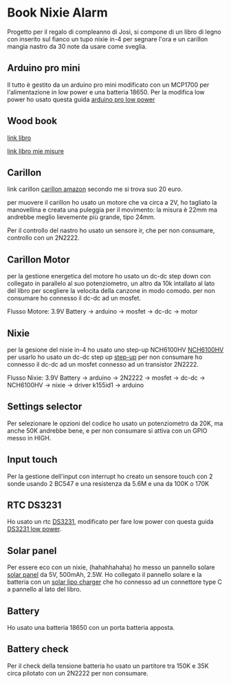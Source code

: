 # Book Nixie Alarm

Progetto per il regalo di compleanno di Josi,
si compone di un libro di legno con inserito sul fianco un tupo nixie in-4 per segnare l'ora e un carillon mangia nastro da 30 note da usare come sveglia.

## Arduino pro mini
Il tutto è gestito da un arduino pro mini modificato con un MCP1700 per l'alimentazione in low power e una batteria 18650.
Per la modifica low power ho usato questa guida [arduino pro low power](https://www.the-diy-life.com/making-an-ultra-low-power-arduino-pro/)

## Wood book

[link libro](https://boxes.hackerspace-bamberg.de/FlexBook?FingerJoint_style=rectangular&FingerJoint_surroundingspaces=2.0&FingerJoint_bottom_lip=0.0&FingerJoint_edge_width=1.0&FingerJoint_extra_length=0.0&FingerJoint_finger=2.0&FingerJoint_play=0.0&FingerJoint_space=2.0&FingerJoint_width=1.0&Flex_stretch=1.05&Flex_connection=1.0&Flex_distance=0.5&Flex_width=5.0&x=160&y=52&h=240&latchsize=8&recess_wall=0&thickness=4.0&format=svg&tabs=0.0&qr_code=0&debug=0&labels=0&labels=1&reference=100.0&inner_corners=loop&burn=0.1&language=en&render=0)

[link libro mie misure](https://boxes.hackerspace-bamberg.de/FlexBook?FingerJoint_style=rectangular&FingerJoint_surroundingspaces=2.0&FingerJoint_bottom_lip=0.0&FingerJoint_edge_width=1.0&FingerJoint_extra_length=0.0&FingerJoint_finger=2.0&FingerJoint_play=0.0&FingerJoint_space=2.0&FingerJoint_width=1.0&Flex_stretch=1.05&Flex_connection=1.0&Flex_distance=0.5&Flex_width=5.0&x=160&y=52&h=240&latchsize=8&recess_wall=0&thickness=4.0&format=svg&tabs=0.0&qr_code=0&debug=0&labels=0&labels=1&reference=100.0&inner_corners=loop&burn=0.1&language=en&render=1)

## Carillon

link carillon [carillon amazon](https://www.amazon.it/Carillon-manovella-movimento-creazione-artistica/dp/B08THCWNM8?__mk_it_IT=%C3%85M%C3%85%C5%BD%C3%95%C3%91&crid=1XZ5GGZ021NRM&dib=eyJ2IjoiMSJ9.QQzVAgjMw9S7xzMlTWYozuvTzHghxjq6gpPHIJbElUKYlRqOrWiB-ASZT292nSN9vbmHCeorgpN6E38NXfF6hXoT529afymN0UDgZdS8ddOfWbPfle22UvW4tH8GHeCSwAv-aD0uYPSB_r9wcMWTPvVaHDnwHklei9ATIeY-n9Vt__DJh8ZmLgjCpfQ2-i_SxnxUw2VMucAzHEvtzzsEBB-xLfolCiQMPv8noNIDaZgrB_BB-Iqy563y3RDKX4-zBI13RX1uAisz7-rbu-GQybi77gVCVyluD8ARI00yeX4.IGsIalEeG8NRPCMl236Fyt45IoXqPEX0mPGQ_ATadh4&dib_tag=se&keywords=30+note+carillon&nsdOptOutParam=true&qid=1732109487&sprefix=30+note+carillon%2Caps%2C129&sr=8-7) secondo me si trova suo 20 euro.

per muovere il carillon ho usato un motore che va circa a 2V,
ho tagliato la manovellina e creata una puleggia per il movimento: la misura è 22mm ma andrebbe meglio lievemente più grande, tipo 24mm.

Per il controllo del nastro ho usato un sensore ir, che per non consumare, controllo con un 2N2222.

## Carillon Motor
per la gestione energetica del motore ho usato un dc-dc step down con collegato in parallelo al suo potenziometro, un altro da 10k intallato al lato del libro per scegliere la velocita della canzone in modo comodo.
per non consumare ho connesso il dc-dc ad un mosfet.

Flusso Motore: 3.9V Battery -> arduino -> mosfet -> dc-dc -> motor


## Nixie
per la gesione del nixie in-4 ho usato uno step-up NCH6100HV [NCH6100HV](https://www.amazon.it/dp/B075FBYWH1?ref=ppx_yo2ov_dt_b_fed_asin_title) per usarlo ho usato un dc-dc step up [step-up](https://www.amazon.it/dp/B09Z2B3LTL?ref=ppx_yo2ov_dt_b_fed_asin_title)
per non consumare ho connesso il dc-dc ad un mosfet connesso ad un transistor 2N2222.

Flusso Nixie: 3.9V Battery -> arduino -> 2N2222 -> mosfet -> dc-dc -> NCH6100HV -> nixie -> driver k155id1 -> arduino


## Settings selector
Per selezionare le opzioni del codice ho usato un potenziometro da 20K, ma anche 50K andrebbe bene, e per non consumare si attiva con un GPIO messo in HIGH.

## Input touch
Per la gestione dell'input con interrupt ho creato un sensore touch con 2 sonde usando 2 BC547 e una resistenza da 5.6M e una da 100K o 170K

## RTC DS3231
Ho usato un rtc [DS3231](https://www.amazon.it/dp/B07QFLD5B6?ref=ppx_yo2ov_dt_b_fed_asin_title), modificato per fare low power con questa guida [DS3231 low power](https://sites.google.com/site/wayneholder/time-based-and-low-power-techniques-for-arduino).

## Solar panel
Per essere eco con un nixie, (hahahhahaha) ho messo un pannello solare [solar panel](https://www.amazon.it/gp/product/B073XKPWY7/ref=ppx_yo_dt_b_search_asin_title?ie=UTF8&psc=1) da 5V, 500mAh, 2.5W.
Ho collegato il pannello solare e la batteria con un [solar lipo charger](https://www.amazon.it/gp/product/B08C521Y3P/ref=ppx_yo_dt_b_search_asin_title?ie=UTF8&psc=1) che ho connesso ad un connettore type C a pannello al lato del libro.

## Battery
Ho usato una batteria 18650 con un porta batteria apposta.

## Battery check
Per il check della tensione batteria ho usato un partitore tra 150K e 35K circa pilotato con un 2N2222 per non consumare.


